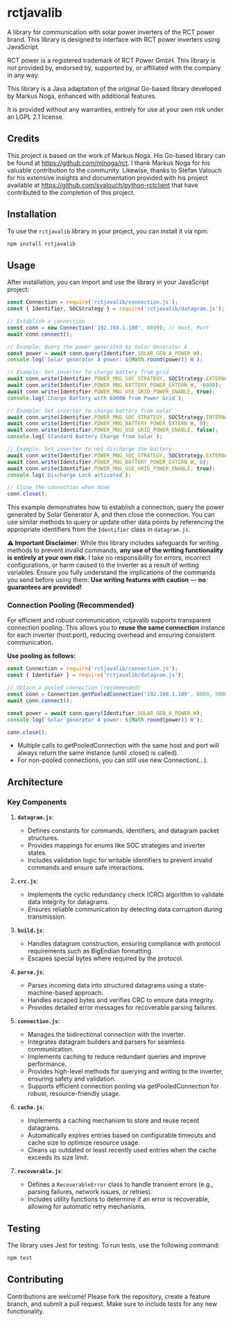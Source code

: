 # rctjavalib

A library for communication with solar power inverters of the RCT power brand. This library is designed to interface with RCT power inverters using JavaScript.

RCT power is a registered trademark of RCT Power GmbH. This library is not provided by, endorsed by, supported by, or affiliated with the company in any way.

This library is a Java adaptation of the original Go-based library developed by Markus Noga, enhanced with additional features.

It is provided without any warranties, entirely for use at your own risk under an LGPL 2.1 license.


## **Credits**
This project is based on the work of Markus Noga. His Go-based library can be found at https://github.com/mlnoga/rct. I thank Markus Noga for his valuable contribution to the community. Likewise, thanks to Stefan Valouch for his extensive insights and documentation provided with his project available at https://github.com/svalouch/python-rctclient that have contributed to the completion of this project.


## Installation

To use the `rctjavalib` library in your project, you can install it via npm:

```bash
npm install rctjavalib
```

## Usage

After installation, you can import and use the library in your JavaScript project:

```javascript
const Connection = require('rctjavalib/connection.js');
const { Identifier, SOCStrategy } = require('rctjavalib/datagram.js');

// Establish a connection
const conn = new Connection('192.168.1.100', 8899); // Host, Port
await conn.connect();

// Example: Query the power generated by Solar Generator A
const power = await conn.query(Identifier.SOLAR_GEN_A_POWER_W);
console.log(`Solar generator A power: ${Math.round(power)} W`);

// Example: Set inverter to charge battery from grid
await conn.write(Identifier.POWER_MNG_SOC_STRATEGY, SOCStrategy.EXTERNAL);
await conn.write(Identifier.POWER_MNG_BATTERY_POWER_EXTERN_W, -6000);
await conn.write(Identifier.POWER_MNG_USE_GRID_POWER_ENABLE, true);
console.log(`Charge Battery with 6000W from Power Grid`);

// Example: Set inverter to charge battery from solar
await conn.write(Identifier.POWER_MNG_SOC_STRATEGY, SOCStrategy.INTERNAL);
await conn.write(Identifier.POWER_MNG_BATTERY_POWER_EXTERN_W, 0);
await conn.write(Identifier.POWER_MNG_USE_GRID_POWER_ENABLE, false);
console.log(`Standard Battery Charge from Solar`);

// Example: Set inverter to not discharge the battery
await conn.write(Identifier.POWER_MNG_SOC_STRATEGY, SOCStrategy.EXTERNAL);
await conn.write(Identifier.POWER_MNG_BATTERY_POWER_EXTERN_W, 0);
await conn.write(Identifier.POWER_MNG_USE_GRID_POWER_ENABLE, true);
console.log(`Discharge Lock activated`);

// Close the connection when done
conn.close();
```

This example demonstrates how to establish a connection, query the power generated by Solar Generator A, and then close the connection. You can use similar methods to query or update other data points by referencing the appropriate identifiers from the `Identifier` class in `datagram.js`.

**⚠️ Important Disclaimer**: While this library includes safeguards for writing methods to prevent invalid commands, **any use of the writing functionality is entirely at your own risk**. I take no responsibility for errors, incorrect configurations, or harm caused to the inverter as a result of writing variables. Ensure you fully understand the implications of the commands you send before using them. **Use writing features with caution** — **no guarantees are provided!**

### Connection Pooling (Recommended)

For efficient and robust communication, rctjavalib supports transparent connection pooling.
This allows you to **reuse the same connection** instance for each inverter (host:port), reducing overhead and ensuring consistent communication.

**Use pooling as follows:**
```javascript
const Connection = require('rctjavalib/connection.js');
const { Identifier } = require('rctjavalib/datagram.js');

// Obtain a pooled connection (recommended)
const conn = Connection.getPooledConnection('192.168.1.100', 8899, 5000); // Host, Port, [cacheDurationMs]
await conn.connect();

const power = await conn.query(Identifier.SOLAR_GEN_A_POWER_W);
console.log(`Solar generator A power: ${Math.round(power)} W`);

conn.close();
```

- Multiple calls to getPooledConnection with the same host and port will always return the same instance (until .close() is called).
- For non-pooled connections, you can still use new Connection(...).

## Architecture

### Key Components

1. **`datagram.js`**:
   - Defines constants for commands, identifiers, and datagram packet structures.
   - Provides mappings for enums like SOC strategies and inverter states.
   - Includes validation logic for writable identifiers to prevent invalid commands and ensure safe interactions.

2. **`crc.js`**:
   - Implements the cyclic redundancy check (CRC) algorithm to validate data integrity for datagrams.
   - Ensures reliable communication by detecting data corruption during transmission.

3. **`build.js`**:
   - Handles datagram construction, ensuring compliance with protocol requirements such as BigEndian formatting.
   - Escapes special bytes where required by the protocol.

4. **`parse.js`**:
   - Parses incoming data into structured datagrams using a state-machine-based approach.
   - Handles escaped bytes and verifies CRC to ensure data integrity.
   - Provides detailed error messages for recoverable parsing failures.

5. **`connection.js`**:
   - Manages the bidirectional connection with the inverter.
   - Integrates datagram builders and parsers for seamless communication.
   - Implements caching to reduce redundant queries and improve performance.
   - Provides high-level methods for querying and writing to the inverter, ensuring safety and validation.
   - Supports efficient connection pooling via getPooledConnection for robust, resource-friendly usage.

6. **`cache.js`**:
   - Implements a caching mechanism to store and reuse recent datagrams.
   - Automatically expires entries based on configurable timeouts and cache size to optimize resource usage.
   - Cleans up outdated or least recently used entries when the cache exceeds its size limit.

7. **`recoverable.js`**:
   - Defines a `RecoverableError` class to handle transient errors (e.g., parsing failures, network issues, or retries).
   - Includes utility functions to determine if an error is recoverable, allowing for automatic retry mechanisms.


## Testing

The library uses Jest for testing. To run tests, use the following command:

```bash
npm test
```


## Contributing

Contributions are welcome! Please fork the repository, create a feature branch, and submit a pull request. Make sure to include tests for any new functionality.
